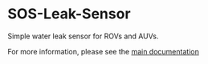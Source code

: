 # SOS-Leak-Sensor

Simple water leak sensor for ROVs and AUVs. 

For more information, please see the [main documentation](http://docs.bluerobotics.com/sos/)
